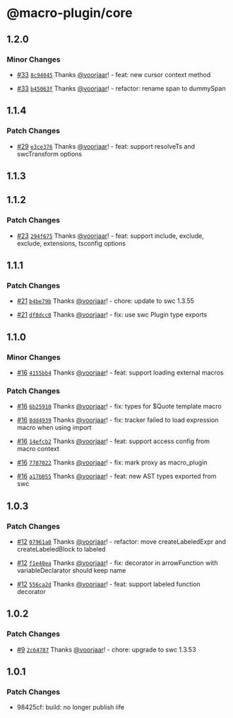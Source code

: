 # @macro-plugin/core

## 1.2.0

### Minor Changes

- [#33](https://github.com/macro-plugin/macros/pull/33) [`8c94045`](https://github.com/macro-plugin/macros/commit/8c9404545d207b708ed433328bd383488a3ed0d4) Thanks [@voorjaar](https://github.com/voorjaar)! - feat: new cursor context method

- [#33](https://github.com/macro-plugin/macros/pull/33) [`b45063f`](https://github.com/macro-plugin/macros/commit/b45063ff784e513380f43bf8425c4f72eaa5c0b4) Thanks [@voorjaar](https://github.com/voorjaar)! - refactor: rename span to dummySpan

## 1.1.4

### Patch Changes

- [#29](https://github.com/macro-plugin/macros/pull/29) [`e3ce376`](https://github.com/macro-plugin/macros/commit/e3ce37696e0a21bdddb56804f7dbcfa904f5fd35) Thanks [@voorjaar](https://github.com/voorjaar)! - feat: support resolveTs and swcTransform options

## 1.1.3

## 1.1.2

### Patch Changes

- [#23](https://github.com/macro-plugin/macros/pull/23) [`294f675`](https://github.com/macro-plugin/macros/commit/294f67574c5ff168bdeb0a499ea4ab2fd57579cf) Thanks [@voorjaar](https://github.com/voorjaar)! - feat: support include, exclude, exclude, extensions, tsconfig options

## 1.1.1

### Patch Changes

- [#21](https://github.com/macro-plugin/macros/pull/21) [`b4be79b`](https://github.com/macro-plugin/macros/commit/b4be79be09e8790b95c6a2e9b07dde4ba3822f39) Thanks [@voorjaar](https://github.com/voorjaar)! - chore: update to swc 1.3.55

- [#21](https://github.com/macro-plugin/macros/pull/21) [`df8dcc0`](https://github.com/macro-plugin/macros/commit/df8dcc0ab7f3e09f1157c5c2a7cda4a7f5367991) Thanks [@voorjaar](https://github.com/voorjaar)! - fix: use swc Plugin type exports

## 1.1.0

### Minor Changes

- [#16](https://github.com/macro-plugin/macros/pull/16) [`4155bb4`](https://github.com/macro-plugin/macros/commit/4155bb4de7968a83e62203411bceae6b0602637f) Thanks [@voorjaar](https://github.com/voorjaar)! - feat: support loading external macros

### Patch Changes

- [#16](https://github.com/macro-plugin/macros/pull/16) [`6b25910`](https://github.com/macro-plugin/macros/commit/6b25910567e910b7c71c79646f8569a2f3927be6) Thanks [@voorjaar](https://github.com/voorjaar)! - fix: types for $Quote template macro

- [#16](https://github.com/macro-plugin/macros/pull/16) [`8dd4939`](https://github.com/macro-plugin/macros/commit/8dd493997931d8d91a82ffb1785927d425c17c61) Thanks [@voorjaar](https://github.com/voorjaar)! - fix: tracker failed to load expression macro when using import

- [#16](https://github.com/macro-plugin/macros/pull/16) [`14efcb2`](https://github.com/macro-plugin/macros/commit/14efcb2c6461ab3f5d78e0599ec74b422085ce1d) Thanks [@voorjaar](https://github.com/voorjaar)! - feat: support access config from macro context

- [#16](https://github.com/macro-plugin/macros/pull/16) [`7787022`](https://github.com/macro-plugin/macros/commit/7787022f657b7a79cb18a1e8ba947ae2eaeb682e) Thanks [@voorjaar](https://github.com/voorjaar)! - fix: mark proxy as macro_plugin

- [#16](https://github.com/macro-plugin/macros/pull/16) [`a17b055`](https://github.com/macro-plugin/macros/commit/a17b055d356c285b394add56192c80077ebde2c2) Thanks [@voorjaar](https://github.com/voorjaar)! - feat: new AST types exported from swc

## 1.0.3

### Patch Changes

- [#12](https://github.com/macro-plugin/macros/pull/12) [`07961a0`](https://github.com/macro-plugin/macros/commit/07961a03b6e82080a2b8c8ab2626c187c34f912e) Thanks [@voorjaar](https://github.com/voorjaar)! - refactor: move createLabeledExpr and createLabeledBlock to labeled

- [#12](https://github.com/macro-plugin/macros/pull/12) [`f1e40ea`](https://github.com/macro-plugin/macros/commit/f1e40ead32636d4f2d43c442e70cc208e2d43b28) Thanks [@voorjaar](https://github.com/voorjaar)! - fix: decorator in arrowFunction with variableDeclarator should keep name

- [#12](https://github.com/macro-plugin/macros/pull/12) [`556ca2d`](https://github.com/macro-plugin/macros/commit/556ca2d9addaf36ac84da8c8ea7b5bc465e174b7) Thanks [@voorjaar](https://github.com/voorjaar)! - feat: support labeled function decorator

## 1.0.2

### Patch Changes

- [#9](https://github.com/macro-plugin/macros/pull/9) [`2c64787`](https://github.com/macro-plugin/macros/commit/2c647875182c5fc6ca41c9e72587a08307ba90ec) Thanks [@voorjaar](https://github.com/voorjaar)! - chore: upgrade to swc 1.3.53

## 1.0.1

### Patch Changes

- 98425cf: build: no longer publish iife
